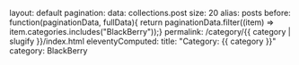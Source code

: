 layout: default
pagination:
  data: collections.post
  size: 20
  alias: posts
  before: function(paginationData, fullData){ return paginationData.filter((item)
    => item.categories.includes("BlackBerry"));}
permalink: /category/{{ category | slugify }}/index.html
eleventyComputed:
  title: "Category: {{ category }}"
category: BlackBerry
